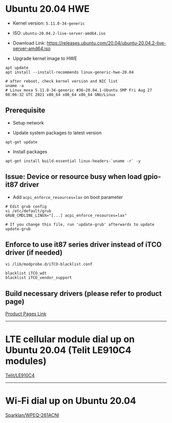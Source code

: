 # Ubuntu 20.04 HWE

- Kernel version: `5.11.0-34-generic`
- ISO: `ubuntu-20.04.2-live-server-amd64.iso`
- Download Link: https://releases.ubuntu.com/20.04/ubuntu-20.04.2-live-server-amd64.iso

- Upgrade kernel image to HWE
```
apt update
apt install --install-recommends linux-generic-hwe-20.04

# after reboot, check kernel version and NIC list
uname -a
# Linux moxa 5.11.0-34-generic #36~20.04.1-Ubuntu SMP Fri Aug 27 08:06:32 UTC 2021 x86_64 x86_64 x86_64 GNU/Linux
```

## Prerequisite
- Setup network

- Update system packages to latest version
```bash=
apt-get update
```

- Install packages
```bash=
apt-get install build-essential linux-headers-`uname -r` -y
```

## Issue: Device or resource busy when load gpio-it87 driver
- Add `acpi_enforce_resources=lax` on boot parameter
```bash=
# Edit grub config
vi /etc/default/grub
GRUB_CMDLINE_LINUX="[...] acpi_enforce_resources=lax"

# If you change this file, run 'update-grub' afterwards to update
update-grub
```

## Enforce to use it87 series driver instead of iTCO driver (if needed)
```bash=
vi /lib/modprobe.d/iTCO-blacklist.conf

blacklist iTCO_wdt
blacklist iTCO_vendor_support
```

## Build necessary drivers (please refer to product page)
[Product Pages Link](/products/)

---

# LTE cellular module dial up on Ubuntu 20.04 (Telit LE910C4 modules)
[Telit/LE910C4](/cellular/telit/LE910C4.md)

---

# Wi-Fi dial up on Ubuntu 20.04
[Sparklan/WPEQ-261ACNI](/wifi/sparklan/WPEQ-261ACNI.md)
